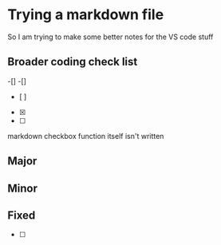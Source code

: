 # Trying a markdown file
So I am trying to  make some better notes for the VS code stuff


## Broader coding check list
-[]
-[]
- [ ]
* [x] 
* [ ] 
markdown checkbox function itself isn't written 

## Major

## Minor

## Fixed

* [ ] 
